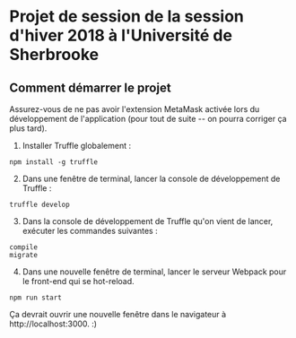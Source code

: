 # Projet de session de la session d'hiver 2018 à l'Université de Sherbrooke

## Comment démarrer le projet

Assurez-vous de ne pas avoir l'extension MetaMask activée lors du développement de l'application (pour tout de suite -- on pourra corriger ça plus tard).

1. Installer Truffle globalement :

```
npm install -g truffle
```

2. Dans une fenêtre de terminal, lancer la console de développement de Truffle :

```
truffle develop
```

3. Dans la console de développement de Truffle qu'on vient de lancer, exécuter les commandes suivantes : 

```
compile
migrate
```

4. Dans une nouvelle fenêtre de terminal, lancer le serveur Webpack pour le front-end qui se hot-reload.

``` 
npm run start
```

Ça devrait ouvrir une nouvelle fenêtre dans le navigateur à http://localhost:3000. :)
